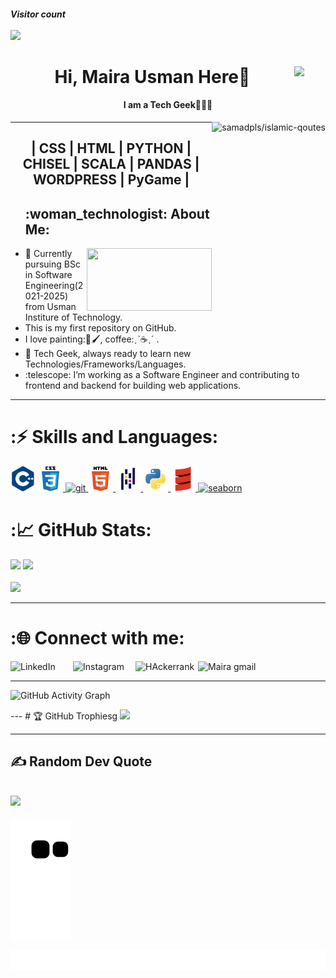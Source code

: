 
 <h5 align="left"> Visitor count <br><br><img width="120" src="https://profile-counter.glitch.me/Myrausman/count.svg" /></h5>
 <h1 align="center">Hi, Maira Usman Here🤍 <img align="right" src="https://media.giphy.com/media/WUlplcMpOCEmTGBtBW/giphy.gif" width="50"> </h1>
 <h4 align="center">I am a Tech Geek👨🏼‍💻</h4></div>
 <div align="right">
  <a href='https://github.com/samadpls/Islamic-qoutes'>
<img align='right' src='https://islamic-qoutes-header.herokuapp.com/' height=300 alt='samadpls/islamic-qoutes'></a>
</div>
 
 ---
 <div align="center">

<h2> | CSS | HTML | PYTHON | CHISEL | SCALA | PANDAS | WORDPRESS | PyGame |</h2></div>



<ul>
<h2>:woman_technologist: About Me:</h2> <img align="right" src="https://media.giphy.com/media/dWesBcTLavkZuG35MI/giphy.gif" width="200" height="100"/>
 <li>👷 Currently pursuing BSc in Software Engineering(2021-2025) from Usman Institure of Technology. </li>
 <li>This is my first repository on GitHub.</li>
 <li> I love painting:🎨🖌️, coffee:ˏˋ☕ˎˊ .</li>
 <li>🌱 Tech Geek, always ready to learn new Technologies/Frameworks/Languages.</li>
 <li>:telescope: I’m working as a Software Engineer and contributing to frontend and backend for building web applications.
</ul>


<!--  <h1>
 
  <img src="https://media.giphy.com/media/hvRJCLFzcasrR4ia7z/giphy.gif" width="20px"/>
</h1> -->

 <div align="right">
 
</div>
 
 
 
---
                                                        
<div id="header" align="left">
 
  # :⚡ Skills and Languages:

 <p align="left">
<img src="https://raw.githubusercontent.com/devicons/devicon/1119b9f84c0290e0f0b38982099a2bd027a48bf1/icons/cplusplus/cplusplus-plain.svg" title="C++" alt="python" width="40" height="40"/>
 <a href="https://www.w3schools.com/css/" target="_blank" rel="noreferrer"> <img src="https://raw.githubusercontent.com/devicons/devicon/master/icons/css3/css3-original-wordmark.svg" alt="css3" width="40" height="40"/> </a> <a href="https://git-scm.com/" target="_blank" rel="noreferrer"> <img src="https://www.vectorlogo.zone/logos/git-scm/git-scm-icon.svg" alt="git" width="40" height="40"/> </a> <a href="https://www.w3.org/html/" target="_blank" rel="noreferrer"> <img src="https://raw.githubusercontent.com/devicons/devicon/master/icons/html5/html5-original-wordmark.svg" alt="html5" width="40" height="40"/> </a> <a href="https://pandas.pydata.org/" target="_blank" rel="noreferrer"> <img src="https://raw.githubusercontent.com/devicons/devicon/2ae2a900d2f041da66e950e4d48052658d850630/icons/pandas/pandas-original.svg" alt="pandas" width="40" height="40"/> </a> <a href="https://www.python.org" target="_blank" rel="noreferrer"> <img src="https://raw.githubusercontent.com/devicons/devicon/master/icons/python/python-original.svg" alt="python" width="40" height="40"/> </a> <a href="https://www.scala-lang.org" target="_blank" rel="noreferrer"> <img src="https://raw.githubusercontent.com/devicons/devicon/master/icons/scala/scala-original.svg" alt="scala" width="40" height="40"/> </a> <a href="https://seaborn.pydata.org/" target="_blank" rel="noreferrer"> <img src="https://seaborn.pydata.org/_images/logo-mark-lightbg.svg" alt="seaborn" width="40" height="40"/> </a> 

 
 # :📈 GitHub Stats:
![](https://github-readme-stats.vercel.app/api?username=Myrausman&theme=great-gatsby&hide_border=true&theme=dark&title_color=050A30&text_color=51087E&bg_color=9e8cb1&hide_border=false&locale=en&include_all_commits=false&count_private=false&width=70 )
![](https://github-readme-streak-stats.herokuapp.com/?user=Myrausman&theme=great-gatsby&bg_color=9e8cb1&text_color=51087E&hide_border=true&locale=en&include_all_commits=false&count_private=false&width=70)<br><br>
![](https://github-readme-stats.vercel.app/api/top-langs?username=Myrausman&show_icons=true&locale=en&layout=compact&theme=dracula&bg_color=9e8cb1&text_color=51087E&title_color=050A30)
<!--   <img align="center" src=" width=60% /> -->

---
</div>                                                     
<div id="header" align="left">

  # :🌐 Connect with me:
<a href="https://www.linkedin.com/in/maira-usman-" ><img align="left" alt="LinkedIn" height="30px" width="100px" src="https://img.shields.io/badge/Linkedin-0A66C2?style=for-the-badge&logo=Linkedin&logoColor=white" /></a>
<a href="https://www.instagram.com/artistry_m57/" ><img align="left" alt="Instagram" height="30px" width="100px" src="https://img.shields.io/badge/Instagram-E4405F?style=for-the-badge&logo=instagram&logoColor=white" /></a>
<a href="https://www.linkedin.com/in/maira-usman-" ><img align="left" alt="HAckerrank" height="30px" width="100px" src="https://img.shields.io/badge/HackerRank-2EC866?style=for-the-badge&logo=HackerRank&logoColor=black" /></a>
<a href="maira.usman5703o@gmail.com"><img align="left" alt="Maira gmail" height="30px" width="100px" src="https://img.shields.io/badge/Gmail-EA4335?style=for-the-badge&logo=Gmail&logoColor=white" /></a>
 
<br />

 
---
![GitHub Activity Graph](https://activity-graph.herokuapp.com/graph?username=Myrausman&bg_color=19000e&text_color=51087E&title_color=050A30&point=fffffa&area=true&hide_border=true)  





  
</div>
---
# 🏆 GitHub Trophiesg
<img src='https://github-profile-trophy.vercel.app/?username=Myrausman&theme=radical&no-frame=true&no-bg=true&margin-w=4' width=75%/>


---
## ✍️ Random Dev Quote
![](https://quotes-github-readme.vercel.app/api?type=horizontal&theme=gruvbox)
---
![snake gif](https://github.com/Myrausman/Myrausman/blob/output/github-contribution-grid-snake.svg)

<img src='.github/workflows/thanks.svg'/>

